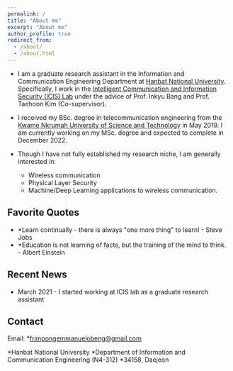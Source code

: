 ```yaml
---
permalink: /
title: "About me"
excerpt: "About me"
author_profile: true
redirect_from: 
  - /about/
  - /about.html
---
```


* I am a graduate research assistant in the Information and Communication Engineering Department at [Hanbat National University](https://www.hanbat.ac.kr/eng/). Specifically, I work in the [Intelligent Communication and Information Security (ICIS) Lab](https://sites.google.com/view/hbnu-icis) under the advice of Prof. Inkyu Bang and Prof. Taehoon Kim (Co-supervisor). 

* I received my BSc. degree in telecommunication engineering from the [Kwame Nkrumah University of Science and Technology](https://www.knust.edu.gh/) in May 2019. I am currently working on my MSc. degree and expected to complete in December 2022. 

* Though I have not fully established my research niche, I am generally interested in:
  * Wireless communication
  * Physical Layer Security
  * Machine/Deep Learning applications to wireless communication.
 
Favorite Quotes
------
* *Learn continually - there is always "one more thing" to learn! - Steve Jobs
* *Education is not learning of facts, but the training of the mind to think. - Albert Einstein

Recent News
------
* March 2021 - I started working at ICIS lab as a graduate research assistant

Contact
------
Email: *frimpongemmanuelobeng@gmail.com

*Hanbat National University 
*Department of Information and Communication Engineering (N4-312)
*34158, Daejeon
